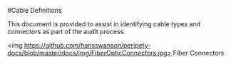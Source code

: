 #Cable Definitions

This document is provided to assist in identifying cable types and connectors as part of the audit process.

<img https://github.com/hansswanson/peripety-docs/blob/master/docs/img/FiberOpticConnectors.jpg> Fiber Connectors</img>

